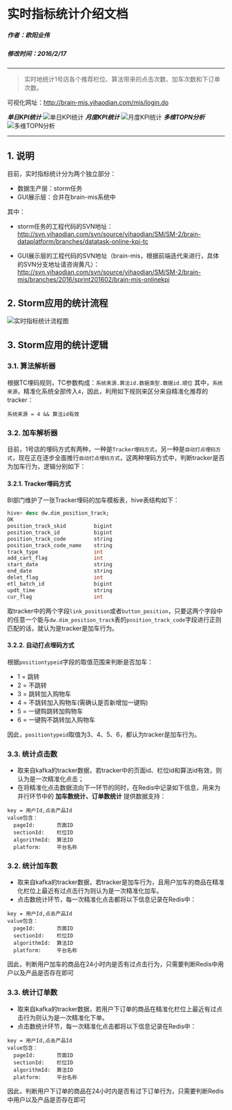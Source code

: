 # 实时指标统计介绍文档

##### 作者：欧阳业伟
##### 修改时间：2016/2/17

---

> 实时地统计1号店各个推荐栏位、算法带来的点击次数、加车次数和下订单次数。

可视化网址：http://brain-mis.yihaodian.com/mis/login.do

***单日KPI统计***
![单日KPI统计](https://raw.githubusercontent.com/ouyangyewei/document/master/yihaodian/online_kpi_introduction/ref/%E5%AE%9E%E6%97%B6%E6%8C%87%E6%A0%87%E7%BB%9F%E8%AE%A1GUI%E5%8D%95%E6%97%A5%E7%BB%9F%E8%AE%A1.png)
***月度KPI统计***
![月度KPI统计](https://raw.githubusercontent.com/ouyangyewei/document/master/yihaodian/online_kpi_introduction/ref/%E5%AE%9E%E6%97%B6%E6%8C%87%E6%A0%87%E7%BB%9F%E8%AE%A1GUI%E6%9C%88%E5%BA%A6KPI%E7%BB%9F%E8%AE%A1.png)
***多维TOPN分析***
![多维TOPN分析](https://raw.githubusercontent.com/ouyangyewei/document/master/yihaodian/online_kpi_introduction/ref/%E5%AE%9E%E6%97%B6%E6%8C%87%E6%A0%87%E7%BB%9F%E8%AE%A1GUI%E5%A4%9A%E7%BB%B4TOPN%E5%88%86%E6%9E%90.png)

---

## 1. 说明
目前，实时指标统计分为两个独立部分：

* 数据生产层：storm任务
* GUI展示层：合并在brain-mis系统中

其中：

* storm任务的工程代码的SVN地址：http://svn.yihaodian.com/svn/source/yihaodian/SM/SM-2/brain-dataplatform/branches/datatask-online-kpi-tc

* GUI展示层的工程代码的SVN地址（brain-mis，根据前端迭代来进行，具体的SVN分支地址请咨询黄凡）：http://svn.yihaodian.com/svn/source/yihaodian/SM/SM-2/brain-mis/branches/2016/sprint201602/brain-mis-onlinekpi


## 2. Storm应用的统计流程
![实时指标统计流程图](https://raw.githubusercontent.com/ouyangyewei/document/master/yihaodian/online_kpi_introduction/ref/%E5%AE%9E%E6%97%B6%E6%8C%87%E6%A0%87%E7%BB%9F%E8%AE%A1%E6%B5%81%E7%A8%8B.png)

## 3. Storm应用的统计逻辑
### 3.1. 算法解析器
根据TC埋码规则，TC参数构成：`系统来源.算法id.数据类型.数据id.顺位`
其中，`系统来源`，精准化系统全部传入`4`，因此，利用如下规则来区分来自精准化推荐的tracker：
```
系统来源 = 4 && 算法id有效
```

### 3.2. 加车解析器
目前，1号店的埋码方式有两种，一种是`Tracker埋码方式`，另一种是`自动打点埋码方式`，现在正在逐步全面推行`自动打点埋码方式`，这两种埋码方式中，判断tracker是否为加车行为，逻辑分别如下：

#### 3.2.1. Tracker埋码方式
BI部门维护了一张Tracker埋码的加车模板表，hive表结构如下：
```sql
hive> desc dw.dim_position_track;
OK
position_track_skid         bigint
position_track_id           bigint
position_track_code         string
position_track_code_name    string
track_type                  int
add_cart_flag               int
start_date                  string
end_date                    string
delet_flag                  int
etl_batch_id                bigint
updt_time                   string
cur_flag                    int
```
取tracker中的两个字段`link_position`或者`button_position`，只要这两个字段中的任意一个能与`dw.dim_position_track`表的`position_track_code`字段进行正则匹配的话，就认为是tracker是加车行为。

#### 3.2.2. 自动打点埋码方式
根据`positiontypeid`字段的取值范围来判断是否加车：

* 1 = 跳转 
* 2 = 不跳转 
* 3 = 跳转加入购物车 
* 4 = 不跳转加入购物车(需确认是否新增加一键购) 
* 5 = 一键购跳转加购物车 
* 6 = 一键购不跳转加入购物车

因此，`positiontypeid`取值为3、4、5、6，都认为tracker是加车行为。

### 3.3. 统计点击数
* 取来自kafka的tracker数据，若tracker中的页面id、栏位id和算法id有效，则认为是一次精准化点击；
* 在将精准化点击数据流向下一环节的同时，在Redis中记录如下信息，用来为并行环节中的 **加车数统计、订单数统计** 提供数据支持：
```
key = 用户Id,点击产品Id
value包含：
  pageId:       页面ID
  sectionId:    栏位ID
  algorithmId:  算法ID
  platform:     平台名称
```

### 3.2. 统计加车数
* 取来自kafka的tracker数据，若tracker是加车行为，且用户加车的商品在精准化栏位上最近有过点击行为则认为是一次精准化加车。
* 点击数统计环节，每一次精准化点击都将以下信息记录在Redis中：
```
key = 用户Id,点击产品Id
value包含：
  pageId:       页面ID
  sectionId:    栏位ID
  algorithmId:  算法ID
  platform:     平台名称
```
因此，判断用户加车的商品在24小时内是否有过点击行为，只需要判断Redis中用户以及产品是否存在即可

### 3.3. 统计订单数
* 取来自kafka的tracker数据，若用户下订单的商品在精准化栏位上最近有过点击行为则认为是一次精准化下单。
* 点击数统计环节，每一次精准化点击都将以下信息记录在Redis中：
```
key = 用户Id,点击产品Id
value包含：
  pageId:       页面ID
  sectionId:    栏位ID
  algorithmId:  算法ID
  platform:     平台名称
```
因此，判断用户下订单的商品在24小时内是否有过下订单行为，只需要判断Redis中用户以及产品是否存在即可